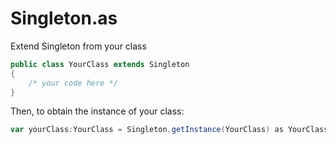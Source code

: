 Singleton.as
============
Extend Singleton from your class
```as
public class YourClass extends Singleton
{
	/* your code here */
}
```
Then, to obtain the instance of your class:
```as
var yourClass:YourClass = Singleton.getInstance(YourClass) as YourClass;
```